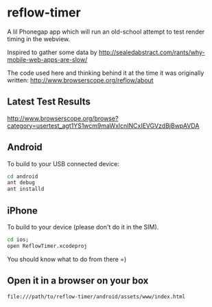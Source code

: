 reflow-timer
============

A lil Phonegap app which will run an old-school attempt to test
render timing in the webview.


Inspired to gather some data by
http://sealedabstract.com/rants/why-mobile-web-apps-are-slow/

The code used here and thinking behind it at the time it was
originally written:
http://www.browserscope.org/reflow/about


Latest Test Results
--------------------

http://www.browserscope.org/browse?category=usertest_agt1YS1wcm9maWxlcnINCxIEVGVzdBjBwpAVDA


Android
--------

To build to your USB connected device:

```bash
cd android
ant debug
ant installd
```


iPhone
-------

To build to your device (please don't do it in the SIM).

```bash
cd ios;
open ReflowTimer.xcodeproj
```

You should know what to do from there =)


Open it in a browser on your box
---------------------------------

```bash
file:///path/to/reflow-timer/android/assets/www/index.html
```
